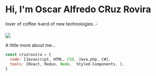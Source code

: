 <h1> Hi, I'm Oscar Alfredo CRuz Rovira</h1>
<p> lover of coffee ☕️and of new technologies .-</p> 
<img src="https://avatars3.githubusercontent.com/u/1895578?s=460&v=4" > 

A little more about me...  
```javascript
const cruzrovira = {
  code: [Javascript, HTML, CSS, Java,php, C#],
  tools: [React, Redux, Node,  Styled-Components, ],
}
```





<!--
**cruzrovira/cruzrovira** is a ✨ _special_ ✨ repository because its `README.md` (this file) appears on your GitHub profile.

- Here are some ideas to get you started:
- 🔭 I’m currently working on ...
- 🌱 I’m currently learning ...
- 👯 I’m looking to collaborate on ...
- 🤔 I’m looking for help with ...
- 💬 Ask me about ...
- 📫 How to reach me: ...
- 😄 Pronouns: ...
- ⚡ Fun fact: ...
-->
